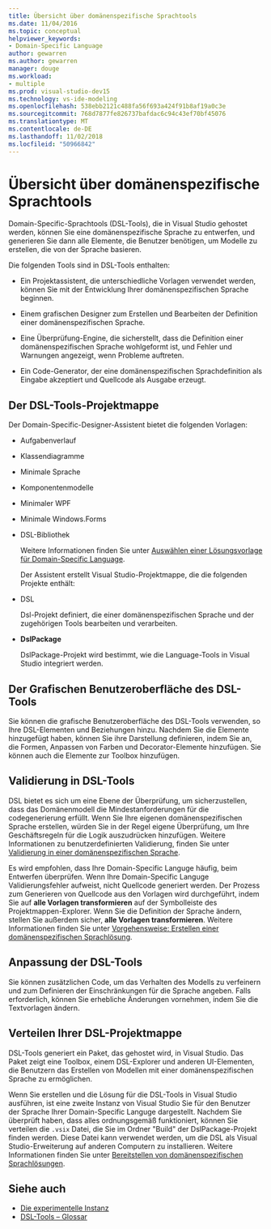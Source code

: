 ```yaml
---
title: Übersicht über domänenspezifische Sprachtools
ms.date: 11/04/2016
ms.topic: conceptual
helpviewer_keywords:
- Domain-Specific Language
author: gewarren
ms.author: gewarren
manager: douge
ms.workload:
- multiple
ms.prod: visual-studio-dev15
ms.technology: vs-ide-modeling
ms.openlocfilehash: 538ebb2121c488fa56f693a424f91b8af19a0c3e
ms.sourcegitcommit: 768d7877fe826737bafdac6c94c43ef70bf45076
ms.translationtype: MT
ms.contentlocale: de-DE
ms.lasthandoff: 11/02/2018
ms.locfileid: "50966842"
---
```

# <a name="overview-of-domain-specific-language-tools"></a>Übersicht über domänenspezifische Sprachtools
Domain-Specific-Sprachtools (DSL-Tools), die in Visual Studio gehostet werden, können Sie eine domänenspezifische Sprache zu entwerfen, und generieren Sie dann alle Elemente, die Benutzer benötigen, um Modelle zu erstellen, die von der Sprache basieren.

 Die folgenden Tools sind in DSL-Tools enthalten:

-   Ein Projektassistent, die unterschiedliche Vorlagen verwendet werden, können Sie mit der Entwicklung Ihrer domänenspezifischen Sprache beginnen.

-   Einem grafischen Designer zum Erstellen und Bearbeiten der Definition einer domänenspezifischen Sprache.

-   Eine Überprüfung-Engine, die sicherstellt, dass die Definition einer domänenspezifischen Sprache wohlgeformt ist, und Fehler und Warnungen angezeigt, wenn Probleme auftreten.

-   Ein Code-Generator, der eine domänenspezifischen Sprachdefinition als Eingabe akzeptiert und Quellcode als Ausgabe erzeugt.

## <a name="the-dsl-tools-solution"></a>Der DSL-Tools-Projektmappe
 Der Domain-Specific-Designer-Assistent bietet die folgenden Vorlagen:

- Aufgabenverlauf

- Klassendiagramme

- Minimale Sprache

- Komponentenmodelle

- Minimaler WPF

- Minimale Windows.Forms

- DSL-Bibliothek

  Weitere Informationen finden Sie unter [Auswählen einer Lösungsvorlage für Domain-Specific Language](../modeling/choosing-a-domain-specific-language-solution-template.md).

  Der Assistent erstellt Visual Studio-Projektmappe, die die folgenden Projekte enthält:

- DSL

   Dsl-Projekt definiert, die einer domänenspezifischen Sprache und der zugehörigen Tools bearbeiten und verarbeiten.

- **DslPackage**

   DslPackage-Projekt wird bestimmt, wie die Language-Tools in Visual Studio integriert werden.

## <a name="the-dsl-tools-graphical-interface"></a>Der Grafischen Benutzeroberfläche des DSL-Tools
 Sie können die grafische Benutzeroberfläche des DSL-Tools verwenden, so Ihre DSL-Elementen und Beziehungen hinzu. Nachdem Sie die Elemente hinzugefügt haben, können Sie ihre Darstellung definieren, indem Sie an, die Formen, Anpassen von Farben und Decorator-Elemente hinzufügen. Sie können auch die Elemente zur Toolbox hinzufügen.

## <a name="validation-in-dsl-tools"></a>Validierung in DSL-Tools
 DSL bietet es sich um eine Ebene der Überprüfung, um sicherzustellen, dass das Domänenmodell die Mindestanforderungen für die codegenerierung erfüllt. Wenn Sie Ihre eigenen domänenspezifischen Sprache erstellen, würden Sie in der Regel eigene Überprüfung, um Ihre Geschäftsregeln für die Logik auszudrücken hinzufügen. Weitere Informationen zu benutzerdefinierten Validierung, finden Sie unter [Validierung in einer domänenspezifischen Sprache](../modeling/validation-in-a-domain-specific-language.md).

 Es wird empfohlen, dass Ihre Domain-Specific Languge häufig, beim Entwerfen überprüfen. Wenn Ihre Domain-Specific Languge Validierungsfehler aufweist, nicht Quellcode generiert werden. Der Prozess zum Generieren von Quellcode aus den Vorlagen wird durchgeführt, indem Sie auf **alle Vorlagen transformieren** auf der Symbolleiste des Projektmappen-Explorer. Wenn Sie die Definition der Sprache ändern, stellen Sie außerdem sicher, **alle Vorlagen transformieren**. Weitere Informationen finden Sie unter [Vorgehensweise: Erstellen einer domänenspezifischen Sprachlösung](../modeling/how-to-create-a-domain-specific-language-solution.md).

## <a name="customization-of-dsl-tools"></a>Anpassung der DSL-Tools
 Sie können zusätzlichen Code, um das Verhalten des Modells zu verfeinern und zum Definieren der Einschränkungen für die Sprache angeben. Falls erforderlich, können Sie erhebliche Änderungen vornehmen, indem Sie die Textvorlagen ändern.

## <a name="distributing-your-dsl-solution"></a>Verteilen Ihrer DSL-Projektmappe
 DSL-Tools generiert ein Paket, das gehostet wird, in Visual Studio. Das Paket zeigt eine Toolbox, einem DSL-Explorer und anderen UI-Elementen, die Benutzern das Erstellen von Modellen mit einer domänenspezifischen Sprache zu ermöglichen.

 Wenn Sie erstellen und die Lösung für die DSL-Tools in Visual Studio ausführen, ist eine zweite Instanz von Visual Studio Sie für den Benutzer der Sprache Ihrer Domain-Specific Languge dargestellt. Nachdem Sie überprüft haben, dass alles ordnungsgemäß funktioniert, können Sie verteilen die `.vsix` Datei, die Sie im Ordner "Build" der DslPackage-Projekt finden werden. Diese Datei kann verwendet werden, um die DSL als Visual Studio-Erweiterung auf anderen Computern zu installieren.  Weitere Informationen finden Sie unter [Bereitstellen von domänenspezifischen Sprachlösungen](../modeling/deploying-domain-specific-language-solutions.md).

## <a name="see-also"></a>Siehe auch

- [Die experimentelle Instanz](../extensibility/the-experimental-instance.md)
- [DSL-Tools – Glossar](https://msdn.microsoft.com/ca5e84cb-a315-465c-be24-76aa3df276aa)